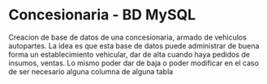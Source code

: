 # Concesionaria - BD MySQL
Creacion de base de datos de una concesionaria, armado de vehiculos autopartes. La idea es que esta base de datos puede administrar de buena forma un establecimiento vehicular, dar de alta  cuando haya pedidos de insumos, ventas. Lo mismo poder dar de baja o poder modificar en el caso de ser necesario alguna columna de alguna tabla
